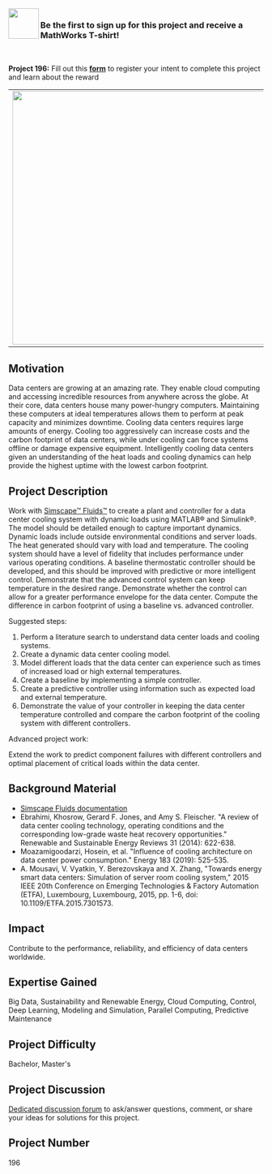 <img align="left" src="https://gist.githubusercontent.com/robertogl/e0115dc303472a9cfd52bbbc8edb7665/raw/86fc1b776d9952d9402cb3cbcd9ade5bf95d1e82/t-shirt.jpg" width="60">

### Be the first to sign up for this project and receive a MathWorks T-shirt!
<br>

**Project 196:** Fill out this <strong>[form](https://forms.office.com/Pages/ResponsePage.aspx?id=ETrdmUhDaESb3eUHKx3B5lOTzSa_A6lPqq2LJKzvpM5UMTBZRkc4UTRETjFERVRDWllQRE40OUFSQS4u)</strong> to  register your intent to complete this project and learn about the reward


<table>
<td><img src="https://gist.githubusercontent.com/robertogl/e0115dc303472a9cfd52bbbc8edb7665/raw/data center.jpg"  width=500 /></td>
<td><p><h1>Optimal Data Center Cooling</h1></p>
<p> Improve performance, stability, and cost effectiveness of data centers by designing a cooling algorithm that keeps the system running as efficiently as possible.</p>
</table>

## Motivation

Data centers are growing at an amazing rate. They enable cloud computing and accessing incredible resources from anywhere across the globe. At their core, data centers house many power-hungry computers. Maintaining these computers at ideal temperatures allows them to perform at peak capacity and minimizes downtime. Cooling data centers requires large amounts of energy. Cooling too aggressively can increase costs and the carbon footprint of data centers, while under cooling can force systems offline or damage expensive equipment.
Intelligently cooling data centers given an understanding of the heat loads and cooling dynamics can help provide the highest uptime with the lowest carbon footprint.

## Project Description

Work with [Simscape™ Fluids™](https://www.mathworks.com/products/simscape-fluids.html) to create a plant and controller for a data center cooling system with dynamic loads using MATLAB® and Simulink®. The model should be detailed enough to capture important dynamics.
Dynamic loads include outside environmental conditions and server loads. The heat generated should vary with load and temperature.
The cooling system should have a level of fidelity that includes performance under various operating conditions. 
A baseline thermostatic controller should be developed, and this should be improved with predictive or more intelligent control.
Demonstrate that the advanced control system can keep temperature in the desired range.
Demonstrate whether the control can allow for a greater performance envelope for the data center. Compute the difference in carbon footprint of using a baseline vs. advanced controller.

Suggested steps:

1. Perform a literature search to understand data center loads and cooling systems.
2. Create a dynamic data center cooling model. 
3. Model different loads that the data center can experience such as times of increased load or high external temperatures.
4. Create a baseline by implementing a simple controller.
5. Create a predictive controller using information such as expected load and external temperature.
6. Demonstrate the value of your controller in keeping the data center temperature controlled and compare the carbon footprint of the cooling system with different controllers.

Advanced project work:

Extend the work to predict component failures with different controllers and optimal placement of critical loads within the data center.

## Background Material

- [Simscape Fluids documentation](https://www.mathworks.com/help/physmod/hydro/index.html)
- Ebrahimi, Khosrow, Gerard F. Jones, and Amy S. Fleischer. "A review of data center cooling technology, operating conditions and the corresponding low-grade waste heat recovery opportunities." Renewable and Sustainable Energy Reviews 31 (2014): 622-638.
- Moazamigoodarzi, Hosein, et al. "Influence of cooling architecture on data center power consumption." Energy 183 (2019): 525-535.
- A. Mousavi, V. Vyatkin, Y. Berezovskaya and X. Zhang, "Towards energy smart data centers: Simulation of server room cooling system," 2015 IEEE 20th Conference on Emerging Technologies & Factory Automation (ETFA), Luxembourg, Luxembourg, 2015, pp. 1-6, doi: 10.1109/ETFA.2015.7301573.

## Impact

Contribute to the performance, reliability, and efficiency of data centers worldwide.

## Expertise Gained 

Big Data, Sustainability and Renewable Energy, Cloud Computing, Control, Deep Learning, Modeling and Simulation, Parallel Computing, Predictive Maintenance


## Project Difficulty

Bachelor, Master's

## Project Discussion

[Dedicated discussion forum](https://github.com/mathworks/MathWorks-Excellence-in-Innovation/discussions/27) to ask/answer questions, comment, or share your ideas for solutions for this project.

## Project Number

196


